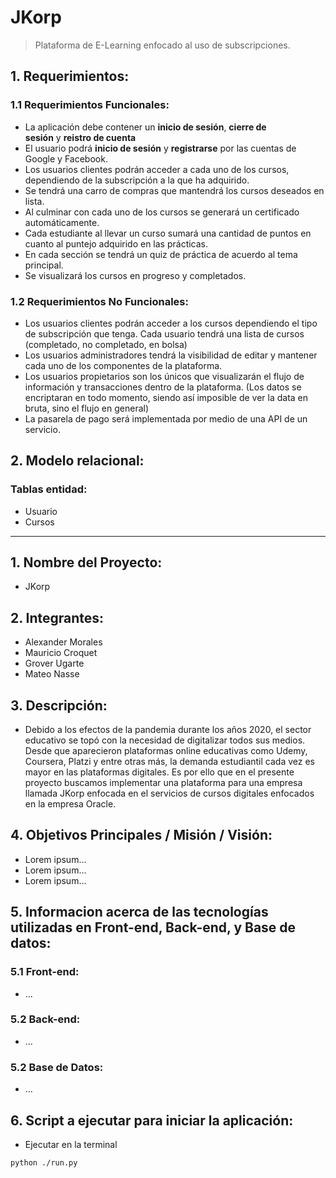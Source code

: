 ﻿# JKorp
>Plataforma de E-Learning enfocado al uso de subscripciones.

## **1. Requerimientos:**
### **1.1 Requerimientos Funcionales:**

 - La aplicación debe contener un __inicio de sesión__, __cierre de     
   sesión__ y __reistro de cuenta__
- El usuario podrá __inicio de sesión__ y __registrarse__ por las cuentas de Google y Facebook.
- Los usuarios clientes podrán acceder a cada uno de los cursos,
   dependiendo de la subscripción a la que ha adquirido.
- Se tendrá una carro de compras que mantendrá los cursos deseados en
   lista.  
- Al culminar con cada uno de los cursos se generará un certificado
   automáticamente.
- Cada estudiante al llevar un curso sumará una cantidad de puntos en
   cuanto al puntejo adquirido en las prácticas.
- En cada sección se tendrá un quiz de práctica de acuerdo al tema
   principal.
- Se visualizará los cursos en progreso y completados.

  

### **1.2 Requerimientos No Funcionales:**

 - Los usuarios clientes podrán acceder a los cursos dependiendo el tipo
   de subscripción que tenga. Cada usuario tendrá una lista de cursos
   (completado, no completado, en bolsa)
 - Los usuarios administradores tendrá la visibilidad de editar y
   mantener cada uno de los componentes de la plataforma.
 - Los usuarios propietarios son los únicos que visualizarán el flujo de
   información y transacciones dentro de la plataforma. (Los datos se
   encriptaran en todo momento, siendo así imposible de ver la data en
   bruta, sino el flujo en general)
 - La pasarela de pago será implementada por medio de una API de un
   servicio.

## **2. Modelo relacional:**
### Tablas entidad:
- Usuario
- Cursos

____________________

## **1. Nombre del Proyecto:**
- JKorp

## **2. Integrantes:**
- Alexander Morales
- Mauricio Croquet
- Grover Ugarte
- Mateo Nasse

## **3. Descripción:**
- Debido a los efectos de la pandemia durante los años 2020, el sector educativo se topó con la necesidad de digitalizar todos sus medios.
Desde que aparecieron plataformas online educativas como Udemy, Coursera, Platzi y entre otras más, la demanda estudiantil cada vez es mayor
en las plataformas digitales. Es por ello que en el presente proyecto buscamos implementar una plataforma para una empresa llamada JKorp enfocada
en el servicios de cursos digitales enfocados en la empresa Oracle.

## **4. Objetivos Principales / Misión / Visión:**
- Lorem ipsum...
- Lorem ipsum...
- Lorem ipsum...

## **5. Informacion acerca de las tecnologías utilizadas en Front-end, Back-end, y Base de datos:**
### **5.1 Front-end:**
- ...

### **5.2 Back-end:**
- ...

### **5.2 Base de Datos:**
- ...

## **6. Script a ejecutar para iniciar la aplicación:**
- Ejecutar en la terminal
```shell
python ./run.py
```
